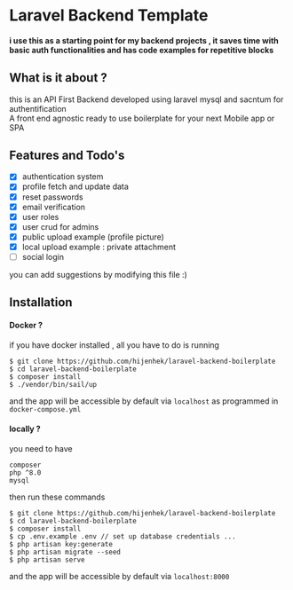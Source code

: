 # Laravel Backend Template

#### i use this as a starting point for my backend projects , it saves time with basic auth functionalities and has code examples for repetitive blocks 

## What is it about ?

this is an API First Backend developed using laravel mysql and sacntum for authentification </br>
A front end agnostic ready to use boilerplate for your next Mobile app or SPA

## Features and Todo's

- [x] authentication system
- [x] profile fetch and update data
- [x] reset passwords
- [x] email verification
- [x] user roles
- [x] user crud for admins
- [x] public upload example (profile picture)
- [x] local upload example : private attachment
- [ ] social login

you can add suggestions by modifying this file :) 

## Installation 

#### Docker ?

if you have docker installed , all you have to do is running 

```
$ git clone https://github.com/hijenhek/laravel-backend-boilerplate 
$ cd laravel-backend-boilerplate 
$ composer install
$ ./vendor/bin/sail/up

```

and the app will be accessible by default via `localhost` as programmed in `docker-compose.yml`

#### locally ?

you need to have 

```
composer
php ^8.0
mysql
```
then run these commands

```
$ git clone https://github.com/hijenhek/laravel-backend-boilerplate 
$ cd laravel-backend-boilerplate 
$ composer install
$ cp .env.example .env // set up database credentials ...
$ php artisan key:generate
$ php artisan migrate --seed
$ php artisan serve
```

and the app will be accessible by default via `localhost:8000` 

